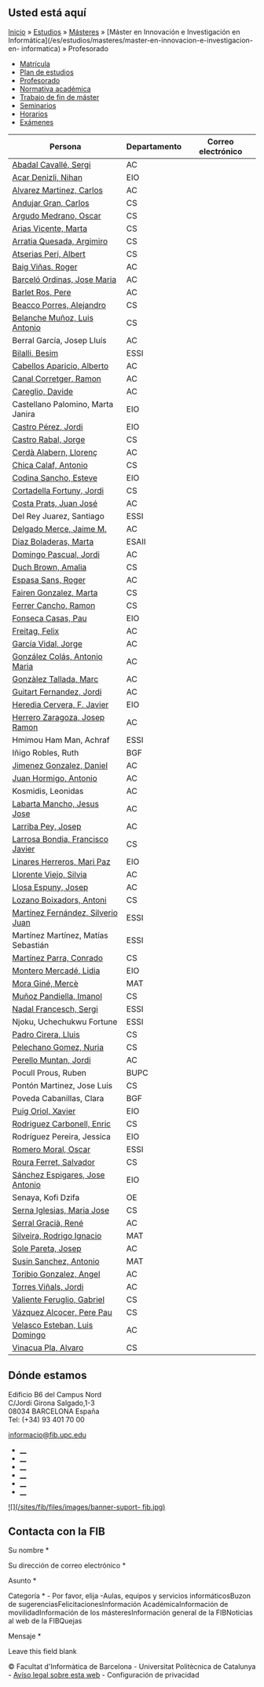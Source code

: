 ## Usted está aquí

[Inicio](/es) » [Estudios](/es/estudios) » [Másteres](/es/estudios/masteres) »
[Máster en Innovación e Investigación en
Informática](/es/estudios/masteres/master-en-innovacion-e-investigacion-en-
informatica) » Profesorado

  * [Matrícula](/es/estudios/masteres/master-en-innovacion-e-investigacion-en-informatica/matricula)
  * [Plan de estudios](/es/estudios/masteres/master-en-innovacion-e-investigacion-en-informatica/plan-de-estudios)
  * [Profesorado](/es/estudios/masteres/master-en-innovacion-e-investigacion-en-informatica/profesorado)
  * [Normativa académica](/es/estudios/masteres/master-en-innovacion-e-investigacion-en-informatica/normativa-academica)
  * [Trabajo de fin de máster](/es/estudios/masteres/master-en-innovacion-e-investigacion-en-informatica/trabajo-de-fin-de-master)
  * [Seminarios](/es/estudios/masteres/master-en-innovacion-e-investigacion-en-informatica/seminarios-de-innovacion-e-investigacion-en-informatica)
  * [Horarios](/es/estudios/masteres/master-en-innovacion-e-investigacion-en-informatica/horarios)
  * [Exámenes](/es/estudios/masteres/master-en-innovacion-e-investigacion-en-informatica/examenes)

Persona | Departamento | Correo electrónico  
---|---|---  
[Abadal Cavallé, Sergi](https://futur.upc.edu/1069516) | AC |   
[Acar Denizli, Nihan](https://futur.upc.edu/1255830) | EIO |   
[Alvarez Martinez, Carlos](https://futur.upc.edu/1003041) | AC |   
[Andujar Gran, Carlos](https://futur.upc.edu/1003113) | CS |   
[Argudo Medrano, Oscar](https://futur.upc.edu/1101115) | CS |   
[Arias Vicente, Marta](https://futur.upc.edu/1119412) | CS |   
[Arratia Quesada, Argimiro](https://futur.upc.edu/1139849) | CS |   
[Atserias Peri, Albert](https://futur.upc.edu/1003592) | CS |   
[Baig Viñas, Roger](https://futur.upc.edu/1208667) | AC |   
[Barceló Ordinas, Jose Maria](https://futur.upc.edu/1002713) | AC |   
[Barlet Ros, Pere](https://futur.upc.edu/1004155) | AC |   
[Beacco Porres, Alejandro](https://futur.upc.edu/1055146) | CS |   
[Belanche Muñoz, Luis Antonio](https://futur.upc.edu/1001980) | CS |   
Berral García, Josep Lluís | AC |   
[Bilalli, Besim](https://futur.upc.edu/1196888) | ESSI |   
[Cabellos Aparicio, Alberto](https://futur.upc.edu/1004703) | AC |   
[Canal Corretger, Ramon](https://futur.upc.edu/1003210) | AC |   
[Careglio, Davide](https://futur.upc.edu/1004141) | AC |   
Castellano Palomino, Marta Janira | EIO |   
[Castro Pérez, Jordi](https://futur.upc.edu/1002381) | EIO |   
[Castro Rabal, Jorge](https://futur.upc.edu/1001225) | CS |   
[Cerdà Alabern, Llorenç](https://futur.upc.edu/1002542) | AC |   
[Chica Calaf, Antonio](https://futur.upc.edu/1089461) | CS |   
[Codina Sancho, Esteve](https://futur.upc.edu/1001815) | EIO |   
[Cortadella Fortuny, Jordi](https://futur.upc.edu/1000990) | CS |   
[Costa Prats, Juan José](https://futur.upc.edu/1004381) | AC |   
Del Rey Juarez, Santiago | ESSI |   
[Delgado Merce, Jaime M.](https://futur.upc.edu/1109290) | AC |   
[Diaz Boladeras, Marta](https://futur.upc.edu/1002256) | ESAII |   
[Domingo Pascual, Jordi](https://futur.upc.edu/1000992) | AC |   
[Duch Brown, Amalia](https://futur.upc.edu/1004789) | CS |   
[Espasa Sans, Roger](https://futur.upc.edu/1002355) | AC |   
[Fairen Gonzalez, Marta](https://futur.upc.edu/1002902) | CS |   
[Ferrer Cancho, Ramon](https://futur.upc.edu/1105672) | CS |   
[Fonseca Casas, Pau](https://futur.upc.edu/1003388) | EIO |   
[Freitag, Felix](https://futur.upc.edu/1003124) | AC |   
[García Vidal, Jorge](https://futur.upc.edu/1001223) | AC |   
[González Colás, Antonio Maria](https://futur.upc.edu/1000610) | AC |   
[Gonzàlez Tallada, Marc](https://futur.upc.edu/1003211) | AC |   
[Guitart Fernandez, Jordi](https://futur.upc.edu/1004142) | AC |   
[Heredia Cervera, F. Javier](https://futur.upc.edu/1000589) | EIO |   
[Herrero Zaragoza, Josep Ramon](https://futur.upc.edu/1002508) | AC |   
Hmimou Ham Man, Achraf | ESSI |   
Iñigo Robles, Ruth | BGF |   
[Jimenez Gonzalez, Daniel](https://futur.upc.edu/1003401) | AC |   
[Juan Hormigo, Antonio](https://futur.upc.edu/1002357) | AC |   
Kosmidis, Leonidas | AC |   
[Labarta Mancho, Jesus Jose](https://futur.upc.edu/1000889) | AC |   
[Larriba Pey, Josep](https://futur.upc.edu/1002223) | AC |   
[Larrosa Bondia, Francisco Javier](https://futur.upc.edu/1002491) | CS |   
[Linares Herreros, Mari Paz](https://futur.upc.edu/1049336) | EIO |   
[Llorente Viejo, Silvia](https://futur.upc.edu/1105308) | AC |   
[Llosa Espuny, Josep](https://futur.upc.edu/1001964) | AC |   
[Lozano Boixadors, Antoni](https://futur.upc.edu/1000094) | CS |   
[Martínez Fernández, Silverio Juan](https://futur.upc.edu/1152237) | ESSI |   
Martínez Martínez, Matías Sebastián | ESSI |   
[Martínez Parra, Conrado](https://futur.upc.edu/1000095) | CS |   
[Montero Mercadé, Lidia](https://futur.upc.edu/1001530) | EIO |   
[Mora Giné, Mercè](https://futur.upc.edu/1001039) | MAT |   
[Muñoz Pandiella, Imanol](https://futur.upc.edu/1054940) | CS |   
[Nadal Francesch, Sergi](https://futur.upc.edu/1115302) | ESSI |   
Njoku, Uchechukwu Fortune | ESSI |   
[Padro Cirera, Lluis](https://futur.upc.edu/1002187) | CS |   
[Pelechano Gomez, Nuria](https://futur.upc.edu/1119413) | CS |   
[Perello Muntan, Jordi](https://futur.upc.edu/1057151) | AC |   
Pocull Prous, Ruben | BUPC |   
Pontón Martinez, Jose Luis | CS |   
Poveda Cabanillas, Clara | BGF |   
[Puig Oriol, Xavier](https://futur.upc.edu/1004370) | EIO |   
[Rodriguez Carbonell, Enric](https://futur.upc.edu/1048809) | CS |   
Rodríguez Pereira, Jessica | EIO |   
[Romero Moral, Oscar](https://futur.upc.edu/1004787) | ESSI |   
[Roura Ferret, Salvador](https://futur.upc.edu/1002577) | CS |   
[Sánchez Espigares, Jose Antonio](https://futur.upc.edu/1003255) | EIO |   
Senaya, Kofi Dzifa | OE |   
[Serna Iglesias, Maria Jose](https://futur.upc.edu/1001134) | CS |   
[Serral Gracià, René](https://futur.upc.edu/1004386) | AC |   
[Silveira, Rodrigo Ignacio](https://futur.upc.edu/1143151) | MAT |   
[Sole Pareta, Josep](https://futur.upc.edu/1000368) | AC |   
[Susin Sanchez, Antonio](https://futur.upc.edu/1000634) | MAT |   
[Toribio Gonzalez, Angel](https://futur.upc.edu/1001978) | AC |   
[Torres Viñals, Jordi](https://futur.upc.edu/1000344) | AC |   
[Valiente Feruglio, Gabriel](https://futur.upc.edu/1002731) | CS |   
[Vázquez Alcocer, Pere Pau](https://futur.upc.edu/1003704) | CS |   
[Velasco Esteban, Luis Domingo](https://futur.upc.edu/1004271) | AC |   
[Vinacua Pla, Alvaro](https://futur.upc.edu/1000973) | CS |   
  
## Dónde estamos

Edificio B6 del Campus Nord  
C/Jordi Girona Salgado,1-3  
08034 BARCELONA España  
Tel: (+34) 93 401 70 00

[informacio@fib.upc.edu](mailto:informacio@fib.upc.edu)

  * [__](/es/noticies/rss.rss)
  * [__](https://www.facebook.com/fib.upc)
  * [__](https://twitter.com/fib_upc)
  * [__](https://www.flickr.com/photos/fib-upc/albums)
  * [__](https://www.youtube.com/user/mediafib)
  * [__](https://www.instagram.com/fib.upc/)

[![](/sites/fib/files/images/banner-suport-
fib.jpg)](http://suport.fib.upc.edu)

## Contacta con la FIB

Su nombre *

Su dirección de correo electrónico *

Asunto *

Categoría * \- Por favor, elija -Aulas, equipos y servicios informáticosBuzon
de sugerenciasFelicitacionesInformación AcadémicaInformación de
movilidadInformación de los másteresInformación general de la FIBNoticias al
web de la FIBQuejas

Mensaje *

Leave this field blank

© Facultat d'Informàtica de Barcelona - Universitat Politècnica de Catalunya -
[Avíso legal sobre esta web](/es/aviso-legal-sobre-esta-web) \- Configuración
de privacidad

